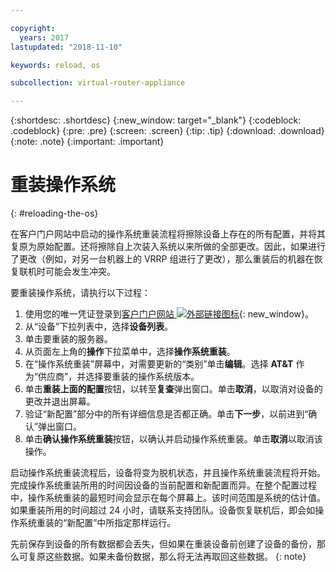 ```yaml
---

copyright:
  years: 2017
lastupdated: "2018-11-10"

keywords: reload, os

subcollection: virtual-router-appliance

---
```


{:shortdesc: .shortdesc}
{:new_window: target="_blank"}
{:codeblock: .codeblock}
{:pre: .pre}
{:screen: .screen}
{:tip: .tip}
{:download: .download}
{:note: .note}
{:important: .important}

# 重装操作系统
{: #reloading-the-os}

在客户门户网站中启动的操作系统重装流程将擦除设备上存在的所有配置，并将其复原为原始配置。还将擦除自上次装入系统以来所做的全部更改。因此，如果进行了更改（例如，对另一台机器上的 VRRP 组进行了更改），那么重装后的机器在恢复联机时可能会发生冲突。

要重装操作系统，请执行以下过程：

1. 使用您的唯一凭证登录到[客户门户网站 ![外部链接图标](../../icons/launch-glyph.svg "外部链接图标")](https://control.softlayer.com/){: new_window}。
2. 从“设备”下拉列表中，选择**设备列表**。
3. 单击要重装的服务器。
4. 从页面左上角的**操作**下拉菜单中，选择**操作系统重装**。
5. 在“操作系统重装”屏幕中，对需要更新的“类别”单击**编辑**。选择 **AT&T** 作为“供应商”，并选择要重装的操作系统版本。
6. 单击**重装上面的配置**按钮，以转至**复查**弹出窗口。单击**取消**，以取消对设备的更改并退出屏幕。
7. 验证“新配置”部分中的所有详细信息是否都正确。单击**下一步**，以前进到“确认”弹出窗口。
8. 单击**确认操作系统重装**按钮，以确认并启动操作系统重装。单击**取消**以取消该操作。

启动操作系统重装流程后，设备将变为脱机状态，并且操作系统重装流程将开始。完成操作系统重装所用的时间因设备的当前配置和新配置而异。在整个配置过程中，操作系统重装的最短时间会显示在每个屏幕上。该时间范围是系统的估计值。如果重装所用的时间超过 24 小时，请联系支持团队。设备恢复联机后，即会如操作系统重装的“新配置”中所指定那样运行。

先前保存到设备的所有数据都会丢失，但如果在重装设备前创建了设备的备份，那么可复原这些数据。如果未备份数据，那么将无法再取回这些数据。
{: note}

